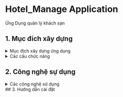 # Hotel_Manage Application
Ứng Dụng quản lý khách sạn
## 1. Mục đích xây dựng

<details>
  <summary>Mục đích xây dựng ứng dụng</summary>

- Hiện nay, việc kinh doanh khách sạn là một trong những ngành tạo ra nhiều doanh thu, vì thế số lượng nhân viên cũng tăng theo, công việc của mỗi nhân viên cũng trở nên vấn vả nhiều hơn, việc quản lý qui trình khách sạn bằng phương pháp truyền thống mất nhiều thời gian và công sức của mọi người và việc thường xuyên nhầm lẫn, thiếu sót.
- Sự phản hồi thông tin nhanh chóng, chính xác đối với khách hàng là một điều vô cùng quan trọng, do đó việc chậm trễ cũng như sai xót trong cung cấp thông tin cho khách hang sẽ làm mất uy tín dẫn đến tổn thất doanh thu và thị phần của khác sạn.
- Hàng hoá  và dịch vụ có thể tổn thất nếu như không báo cáo tức thời bởi vì người quản lý cần phải chờ đợi nhân viên cấp dưới thống kê và báo cáo vào cuối tuần hoặc cuối tháng.
</details>

<details>
  <summary>Các cầu chức năng</summary>
  
 - Nhu cầu của quản trị viên
   - Quản lý người dùng
   - Thống kê theo doanh thu phòng
   - Thống kê theo phòng
   - In danh sách đơn vị
- Nhu cầu của người dùng
   - Quản lý đăngk ý thuê phòng
   - Quản lý nhận trả phòng
   - Quản lý hóa đơn
   - Quản lý khách hàng
   - Quản lý dịch vụ
   - Quản lý phòng
</details>

## 2. Công nghệ sự dụng

<details>
  <summary>Các công nghệ sử dụng</summary>
  
- Nền tảng: .Net FrameWork, version 4.7.2
- ORM FrameWork: ADO.NET Entity FrameWork, version 6.0.0
- Hệ quản trị cơ sở dữ liệu: SQL Server
- IDE: Microsoft Visual Studio 2019
</details>
## 3. Hướng dẫn cài đặt



